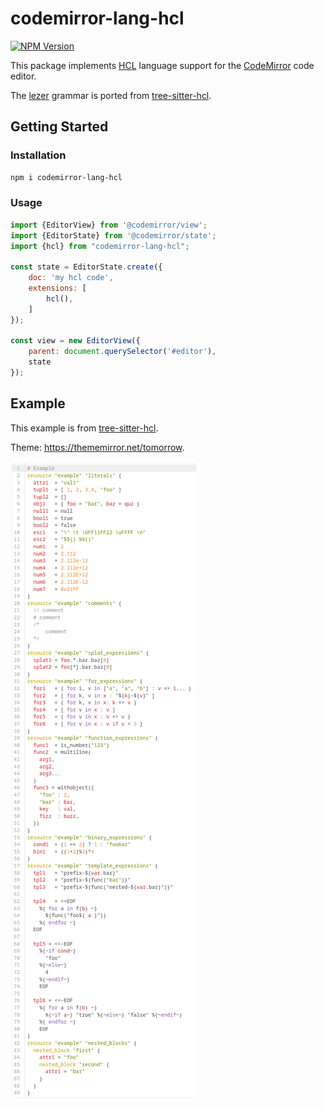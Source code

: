 # codemirror-lang-hcl

[![NPM Version](https://img.shields.io/npm/v/codemirror-lang-hcl)](https://www.npmjs.com/package/codemirror-lang-hcl)

This package implements [HCL](https://github.com/hashicorp/hcl) language support for the [CodeMirror](https://codemirror.net/6/) code editor.  

The [lezer](https://lezer.codemirror.net/) grammar is ported from [tree-sitter-hcl](https://github.com/tree-sitter-grammars/tree-sitter-hcl).

## Getting Started

### Installation

```bash
npm i codemirror-lang-hcl
```

### Usage

```javascript
import {EditorView} from '@codemirror/view';
import {EditorState} from '@codemirror/state';
import {hcl} from "codemirror-lang-hcl";

const state = EditorState.create({
	doc: 'my hcl code',
	extensions: [
		hcl(),
	]
});

const view = new EditorView({
	parent: document.querySelector('#editor'),
	state
});
```

## Example

This example is from [tree-sitter-hcl](https://github.com/tree-sitter-grammars/tree-sitter-hcl).

Theme: https://thememirror.net/tomorrow.

![example.png](./screenshot/example.png)
